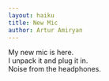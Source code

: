 ```yaml
---
layout: haiku
title: New Mic
author: Artur Amiryan
---
```


My new mic is here. <br>
I unpack it and plug it in. <br>
Noise from the headphones. <br>
